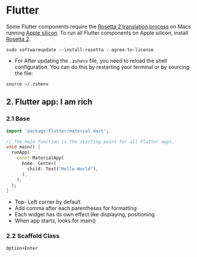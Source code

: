 # Flutter

Some Flutter components require the [Rosetta 2 translation process](https://github.com/flutter/website/pull/7119#issuecomment-1124537969) on Macs running [Apple silicon](https://support.apple.com/en-us/HT211814). To run all Flutter components on Apple silicon, install [Rosetta 2](https://support.apple.com/en-us/HT211861).

```
sudo softwareupdate --install-rosetta --agree-to-license
```



- For After updating the `.zshenv` file, you need to reload the shell configuration. You can do this by restarting your terminal or by sourcing the file:

```
source ~/.zshenv
```







## 2. Flutter app: I am rich

### 2.1 Base

```dart
import 'package:flutter/material.dart';

// The main function is the starting point for all Flutter apps.
void main() {
  runApp(
    const MaterialApp(
      home: Center(
        child: Text("Hello World"),
      ),
    ),
  );
}
```

- Top- Left corner by default
- Add comma after each parentheses for formatting
- Each widget has its own effect like displaying, positioning
-  When app starts, looks for main()

### 2.2 Scaffold Class 



`Option+Enter`











